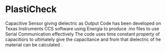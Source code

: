 # PlastiCheck
Capacitive Sensor giving dielectric as Output 
Code has been developed on Texas Instruments CCS software using Energia to produce .ino files to use Serial Communication effectively 
The code uses time constant property of capacitiors to ultimately give the capacitance and from that dielectric of he material can be calculated .
